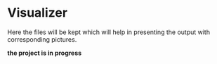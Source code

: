 # Visualizer

Here the files will be kept which will help in presenting the output with corresponding pictures.


**the project is in progress**


